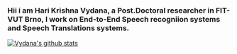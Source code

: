 ### Hii i am Hari Krishna Vydana, a Post.Doctoral researcher in FIT-VUT Brno, I work on End-to-End Speech recogniion systems and Speech Translations systems.

[![Vydana's github stats](https://github-readme-stats.vercel.app/api?username=HariKrishna-Vydana)](https://github.com/anuraghazra/github-readme-stats)
